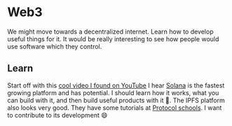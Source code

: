 # Web3
We might move towards a decentralized internet.
Learn how to develop useful things for it.
It would be really interesting to see how people would use software which they control.

## Learn
Start off with this [cool video I found on YouTube](https://youtu.be/l44z35vabvA)
I hear [Solana](https://solana.com/developers) is the fastest growing platform and has potential.
I should learn how it works, what you can build with it, and then build useful products with it 🧶.
The IPFS platform also looks very good. They have some tutorials at [Protocol schools](https://proto.school/tutorials). 
I want to contribute to its development 😄
